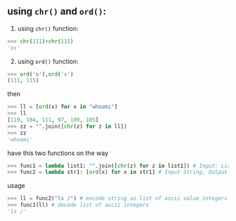 ## using `chr()` and `ord()`:

1. using `chr()` function:
```python
>>> chr(111)+chr(115)
'os'
```

2. using `ord()` function:
```python
>>> ord('o'),ord('s')
(111, 115)
```

then
```python
>>> ll = [ord(x) for x in "whoami"]
>>> ll
[119, 104, 111, 97, 109, 105]
>>> zz = "".join([chr(z) for z in ll])
>>> zz
'whoami'
```

have this two functions on the way

```python
>>> func1 = lambda list1: "".join([chr(z) for z in list1]) # Input: List, Output: String
>>> func2 = lambda str1: [ord(x) for x in str1] # Input String, Output: List
```

usage

```python
>>> ll = func2("ls /") # encode string as list of ascii value integers
>>> func1(ll) # decode list of ascii integers
'ls /'
```